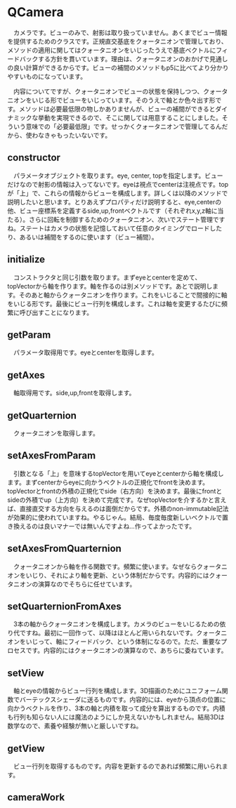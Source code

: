 # QCamera
　カメラです。ビューのみで、射影は取り扱っていません。あくまでビュー情報を提供するためのクラスです。正規直交基底をクォータニオンで管理しており、メソッドの適用に関してはクォータニオンをいじったうえで基底ベクトルにフィードバックする方針を貫いています。理由は、クォータニオンのおかげで見通しの良い計算ができるからです。ビューの補間のメソッドもp5に比べてより分かりやすいものになっています。  

　内容についてですが、クォータニオンでビューの状態を保持しつつ、クォータニオンをいじる形でビューをいじっています。そのうえで軸とか色々出す形です。メソッドは必要最低限の物しかありませんが、ビューの補間ができるとダイナミックな挙動を実現できるので、そこに関しては用意することにしました。そういう意味での「必要最低限」です。せっかくクォータニオンで管理してるんだから、使わなきゃもったいないです。
## constructor
　パラメータオブジェクトを取ります。eye, center, topを指定します。ビューだけなので射影の情報は入ってないです。eyeは視点でcenterは注視点です。topが「上」で、これらの情報からビューを構成します。詳しくは以降のメソッドで説明したいと思います。とりあえずプロパティだけ説明すると、eye,centerの他、ビュー座標系を定義するside,up,frontベクトルです（それぞれx,y,z軸に当たる）。さらに回転を制御するためのクォータニオン、次いでステート管理ですね。ステートはカメラの状態を記憶しておいて任意のタイミングでロードしたり、あるいは補間をするのに使います（ビュー補間）。
## initialize
　コンストラクタと同じ引数を取ります。まずeyeとcenterを定めて、topVectorから軸を作ります。軸を作るのは別メソッドです。あとで説明します。そのあと軸からクォータニオンを作ります。これをいじることで間接的に軸をいじる形です。最後にビュー行列を構成します。これは軸を変更するたびに頻繁に呼び出すことになります。
## getParam
　パラメータ取得用です。eyeとcenterを取得します。
## getAxes
　軸取得用です。side,up,frontを取得します。
## getQuarternion
　クォータニオンを取得します。
## setAxesFromParam
　引数となる「上」を意味するtopVectorを用いてeyeとcenterから軸を構成します。まずcenterからeyeに向かうベクトルの正規化でfrontを決めます。topVectorとfrontの外積の正規化でside（右方向）を決めます。最後にfrontとsideの外積でup（上方向）を決めて完成です。なぜtopVectorを介するかと言えば、直接直交する方向を与えるのは面倒だからです。外積のnon-immutable記法が効果的に使われていますね。やるじゃん。結局、毎度毎度新しいベクトルで置き換えるのは良いマナーでは無いんですよね...作ってよかったです。
## setAxesFromQuarternion
　クォータニオンから軸を作る関数です。頻繁に使います。なぜならクォータニオンをいじり、それにより軸を更新、という体制だからです。内容的にはクォータニオンの演算なのでそちらに任せています。
## setQuarternionFromAxes
　3本の軸からクォータニオンを構成します。カメラのビューをいじるための依り代ですね。最初に一回作って、以降はほとんど用いられないです。クォータニオンをいじって、軸にフィードバック、という体制になるので。ただ、重要なプロセスです。内容的にはクォータニオンの演算なので、あちらに委ねています。
## setView
　軸とeyeの情報からビュー行列を構成します。3D描画のためにユニフォーム関数でバーテックスシェーダに送るものです。内容的には、eyeから頂点の位置に向かうベクトルを作り、3本の軸と内積を取って成分を算出するものです。内積も行列も知らない人には魔法のようにしか見えないかもしれません。結局3Dは数学なので、素養や経験が無いと厳しいですね。
## getView
　ビュー行列を取得するものです。内容を更新するのであれば頻繁に用いられます。
## cameraWork
